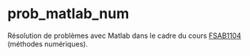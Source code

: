 prob_matlab_num
===============

Résolution de problèmes avec Matlab dans le cadre du cours [FSAB1104](https://www.uclouvain.be/32190.html)  (méthodes numériques).
